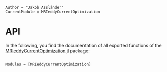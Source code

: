 ```@meta
Author = "Jakob Assländer"
CurrentModule = MRIeddyCurrentOptimization
```

# API

In the following, you find the documentation of all exported functions of the [MRIeddyCurrentOptimization.jl](https://github.com/JakobAsslaender/MRIeddyCurrentOptimization.jl) package:

```@index
```

```@autodocs
Modules = [MRIeddyCurrentOptimization]
```